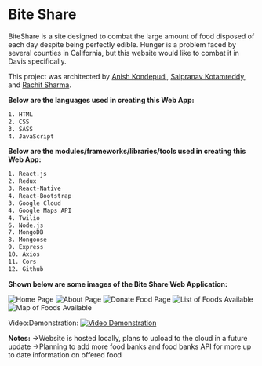 ﻿# Bite Share

BiteShare is a site designed to combat the large amount of food disposed of each day despite being perfectly edible. Hunger is a problem faced by several counties in California, but this website would like to combat it in Davis specifically.

This project was architected by [Anish Kondepudi](https://github.com/anish-kondepudi), [Saipranav Kotamreddy](https://https://github.com/Saipranav-Kotamreddy), and [Rachit Sharma](https://github.com/RachitSharma2001).

__Below are the languages used in creating this Web App:__

```bash
1. HTML
2. CSS
3. SASS
4. JavaScript
```

__Below are the modules/frameworks/libraries/tools used in creating this Web App:__
```bash
1. React.js
2. Redux
3. React-Native
4. React-Bootstrap
3. Google Cloud
4. Google Maps API
4. Twilio
6. Node.js
7. MongoDB
8. Mongoose
9. Express
10. Axios
11. Cors
12. Github
```

__Shown below are some images of the Bite Share Web Application:__

![Home Page](https://media.discordapp.net/attachments/947189178532233239/965284189928833034/welcome.PNG?width=960&height=456)
![About Page](https://media.discordapp.net/attachments/947189178532233239/965286791408124025/Screen_Shot_2022-04-17_at_9.24.27_AM.png?width=504&height=468)
![Donate Food Page](https://media.discordapp.net/attachments/947189178532233239/965286767756464178/Screen_Shot_2022-04-17_at_9.24.49_AM.png?width=904&height=468)
![List of Foods Available](https://cdn.discordapp.com/attachments/947189178532233239/965287462517743626/Screen_Shot_2022-04-17_at_9.21.01_AM-min.png)
![Map of Foods Available](https://cdn.discordapp.com/attachments/947189178532233239/965286313077129306/Screen_Shot_2022-04-17_at_9.22.21_AM.png)

Video:Demonstration:
[![Video Demonstration](http://img.youtube.com/vi/aQEfC6S7FmI/0.jpg)](http://www.youtube.com/watch?v=aQEfC6S7FmI "Hack Davis 2022- Bite Share")


**Notes:**
->Website is hosted locally, plans to upload to the cloud in a future update
->Planning to add more food banks and food banks API for more up to date information on offered food

